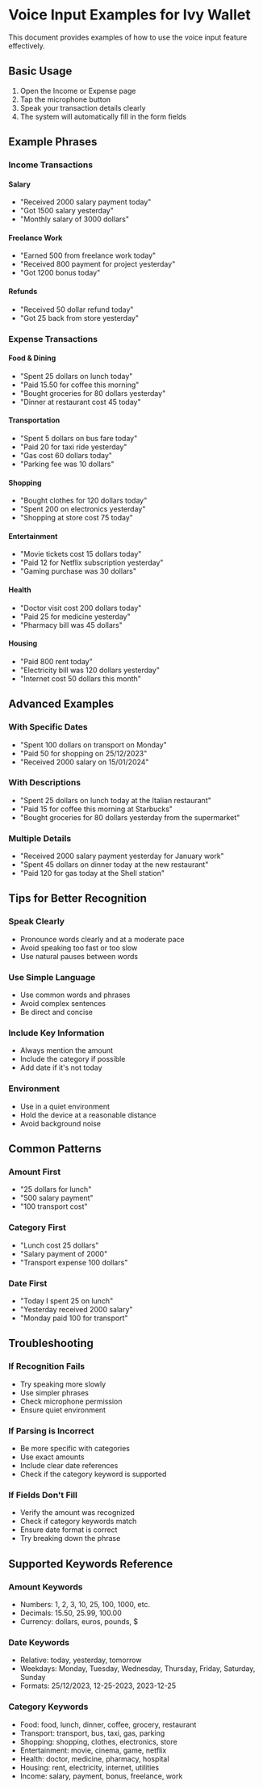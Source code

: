 # Voice Input Examples for Ivy Wallet

This document provides examples of how to use the voice input feature effectively.

## Basic Usage

1. Open the Income or Expense page
2. Tap the microphone button
3. Speak your transaction details clearly
4. The system will automatically fill in the form fields

## Example Phrases

### Income Transactions

#### Salary
- "Received 2000 salary payment today"
- "Got 1500 salary yesterday"
- "Monthly salary of 3000 dollars"

#### Freelance Work
- "Earned 500 from freelance work today"
- "Received 800 payment for project yesterday"
- "Got 1200 bonus today"

#### Refunds
- "Received 50 dollar refund today"
- "Got 25 back from store yesterday"

### Expense Transactions

#### Food & Dining
- "Spent 25 dollars on lunch today"
- "Paid 15.50 for coffee this morning"
- "Bought groceries for 80 dollars yesterday"
- "Dinner at restaurant cost 45 today"

#### Transportation
- "Spent 5 dollars on bus fare today"
- "Paid 20 for taxi ride yesterday"
- "Gas cost 60 dollars today"
- "Parking fee was 10 dollars"

#### Shopping
- "Bought clothes for 120 dollars today"
- "Spent 200 on electronics yesterday"
- "Shopping at store cost 75 today"

#### Entertainment
- "Movie tickets cost 15 dollars today"
- "Paid 12 for Netflix subscription yesterday"
- "Gaming purchase was 30 dollars"

#### Health
- "Doctor visit cost 200 dollars today"
- "Paid 25 for medicine yesterday"
- "Pharmacy bill was 45 dollars"

#### Housing
- "Paid 800 rent today"
- "Electricity bill was 120 dollars yesterday"
- "Internet cost 50 dollars this month"

## Advanced Examples

### With Specific Dates
- "Spent 100 dollars on transport on Monday"
- "Paid 50 for shopping on 25/12/2023"
- "Received 2000 salary on 15/01/2024"

### With Descriptions
- "Spent 25 dollars on lunch today at the Italian restaurant"
- "Paid 15 for coffee this morning at Starbucks"
- "Bought groceries for 80 dollars yesterday from the supermarket"

### Multiple Details
- "Received 2000 salary payment yesterday for January work"
- "Spent 45 dollars on dinner today at the new restaurant"
- "Paid 120 for gas today at the Shell station"

## Tips for Better Recognition

### Speak Clearly
- Pronounce words clearly and at a moderate pace
- Avoid speaking too fast or too slow
- Use natural pauses between words

### Use Simple Language
- Use common words and phrases
- Avoid complex sentences
- Be direct and concise

### Include Key Information
- Always mention the amount
- Include the category if possible
- Add date if it's not today

### Environment
- Use in a quiet environment
- Hold the device at a reasonable distance
- Avoid background noise

## Common Patterns

### Amount First
- "25 dollars for lunch"
- "500 salary payment"
- "100 transport cost"

### Category First
- "Lunch cost 25 dollars"
- "Salary payment of 2000"
- "Transport expense 100 dollars"

### Date First
- "Today I spent 25 on lunch"
- "Yesterday received 2000 salary"
- "Monday paid 100 for transport"

## Troubleshooting

### If Recognition Fails
- Try speaking more slowly
- Use simpler phrases
- Check microphone permission
- Ensure quiet environment

### If Parsing is Incorrect
- Be more specific with categories
- Use exact amounts
- Include clear date references
- Check if the category keyword is supported

### If Fields Don't Fill
- Verify the amount was recognized
- Check if category keywords match
- Ensure date format is correct
- Try breaking down the phrase

## Supported Keywords Reference

### Amount Keywords
- Numbers: 1, 2, 3, 10, 25, 100, 1000, etc.
- Decimals: 15.50, 25.99, 100.00
- Currency: dollars, euros, pounds, $

### Date Keywords
- Relative: today, yesterday, tomorrow
- Weekdays: Monday, Tuesday, Wednesday, Thursday, Friday, Saturday, Sunday
- Formats: 25/12/2023, 12-25-2023, 2023-12-25

### Category Keywords
- Food: food, lunch, dinner, coffee, grocery, restaurant
- Transport: transport, bus, taxi, gas, parking
- Shopping: shopping, clothes, electronics, store
- Entertainment: movie, cinema, game, netflix
- Health: doctor, medicine, pharmacy, hospital
- Housing: rent, electricity, internet, utilities
- Income: salary, payment, bonus, freelance, work
